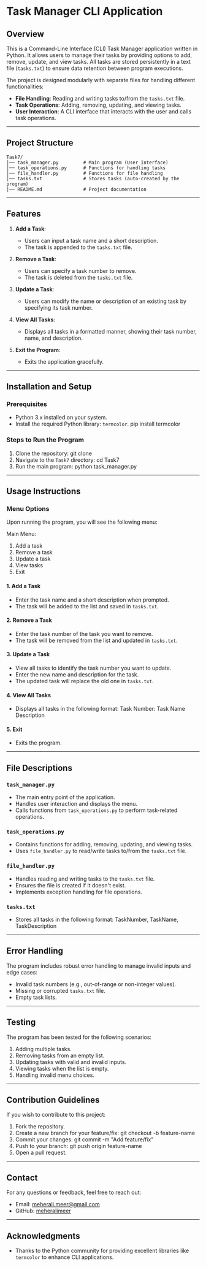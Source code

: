 # Task Manager CLI Application

## Overview
This is a Command-Line Interface (CLI) Task Manager application written in Python. It allows users to manage their tasks by providing options to add, remove, update, and view tasks. All tasks are stored persistently in a text file (`tasks.txt`) to ensure data retention between program executions.

The project is designed modularly with separate files for handling different functionalities:
- **File Handling**: Reading and writing tasks to/from the `tasks.txt` file.
- **Task Operations**: Adding, removing, updating, and viewing tasks.
- **User Interaction**: A CLI interface that interacts with the user and calls task operations.

---

## Project Structure
```
Task7/
│── task_manager.py         # Main program (User Interface)
│── task_operations.py      # Functions for handling tasks
│── file_handler.py         # Functions for file handling
│── tasks.txt               # Stores tasks (auto-created by the program)
│── README.md               # Project documentation
```

---

## Features
1. **Add a Task**:
   - Users can input a task name and a short description.
   - The task is appended to the `tasks.txt` file.

2. **Remove a Task**:
   - Users can specify a task number to remove.
   - The task is deleted from the `tasks.txt` file.

3. **Update a Task**:
   - Users can modify the name or description of an existing task by specifying its task number.

4. **View All Tasks**:
   - Displays all tasks in a formatted manner, showing their task number, name, and description.

5. **Exit the Program**:
   - Exits the application gracefully.

---

## Installation and Setup

### Prerequisites
- Python 3.x installed on your system.
- Install the required Python library: `termcolor`.
  pip install termcolor

### Steps to Run the Program
1. Clone the repository:
   git clone <repository-url>
2. Navigate to the `Task7` directory:
   cd Task7
3. Run the main program:
   python task_manager.py

---

## Usage Instructions

### Menu Options
Upon running the program, you will see the following menu:

Main Menu:
1. Add a task
2. Remove a task
3. Update a task
4. View tasks
5. Exit

#### 1. Add a Task
- Enter the task name and a short description when prompted.
- The task will be added to the list and saved in `tasks.txt`.

#### 2. Remove a Task
- Enter the task number of the task you want to remove.
- The task will be removed from the list and updated in `tasks.txt`.

#### 3. Update a Task
- View all tasks to identify the task number you want to update.
- Enter the new name and description for the task.
- The updated task will replace the old one in `tasks.txt`.

#### 4. View All Tasks
- Displays all tasks in the following format:
  Task Number: Task Name
  Description

#### 5. Exit
- Exits the program.

---

## File Descriptions

### `task_manager.py`
- The main entry point of the application.
- Handles user interaction and displays the menu.
- Calls functions from `task_operations.py` to perform task-related operations.

### `task_operations.py`
- Contains functions for adding, removing, updating, and viewing tasks.
- Uses `file_handler.py` to read/write tasks to/from the `tasks.txt` file.

### `file_handler.py`
- Handles reading and writing tasks to the `tasks.txt` file.
- Ensures the file is created if it doesn't exist.
- Implements exception handling for file operations.

### `tasks.txt`
- Stores all tasks in the following format:
  TaskNumber, TaskName, TaskDescription

---

## Error Handling
The program includes robust error handling to manage invalid inputs and edge cases:
- Invalid task numbers (e.g., out-of-range or non-integer values).
- Missing or corrupted `tasks.txt` file.
- Empty task lists.

---

## Testing
The program has been tested for the following scenarios:
1. Adding multiple tasks.
2. Removing tasks from an empty list.
3. Updating tasks with valid and invalid inputs.
4. Viewing tasks when the list is empty.
5. Handling invalid menu choices.

---

## Contribution Guidelines
If you wish to contribute to this project:
1. Fork the repository.
2. Create a new branch for your feature/fix:
   git checkout -b feature-name
3. Commit your changes:
   git commit -m "Add feature/fix"
4. Push to your branch:
   git push origin feature-name
5. Open a pull request.

---

## Contact
For any questions or feedback, feel free to reach out:
- Email: meherali.meer@gmail.com
- GitHub: [meheralimeer](https://github.com/meheralimeer)

---

## Acknowledgments
- Thanks to the Python community for providing excellent libraries like `termcolor` to enhance CLI applications.